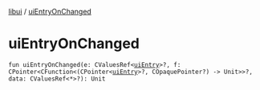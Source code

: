 [libui](README.md) / [uiEntryOnChanged](ui-entry-on-changed.md)

# uiEntryOnChanged

`fun uiEntryOnChanged(e: CValuesRef<`[`uiEntry`](ui-entry.md)`>?, f: CPointer<CFunction<(CPointer<`[`uiEntry`](ui-entry.md)`>?, COpaquePointer?) -> Unit>>?, data: CValuesRef<*>?): Unit`